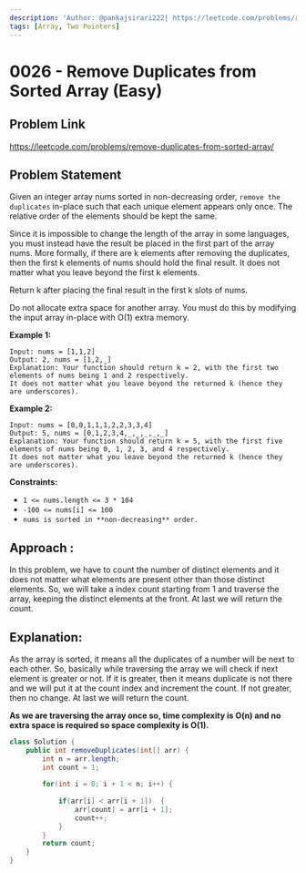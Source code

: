```yaml
---
description: 'Author: @pankajsirari222| https://leetcode.com/problems/remove-duplicates-from-sorted-array/'
tags: [Array, Two Pointers]
---
```


# 0026 - Remove Duplicates from Sorted Array (Easy) 

## Problem Link

https://leetcode.com/problems/remove-duplicates-from-sorted-array/

## Problem Statement

Given an integer array nums sorted in non-decreasing order, `remove the duplicates` in-place such that each unique element appears only once.
The relative order of the elements should be kept the same.

Since it is impossible to change the length of the array in some languages, you must instead have the result be placed in the first part of the array nums. 
More formally, if there are k elements after removing the duplicates, then the first k elements of nums should hold the final result. 
It does not matter what you leave beyond the first k elements.

Return k after placing the final result in the first k slots of nums.

Do not allocate extra space for another array. You must do this by modifying the input array in-place with O(1) extra memory.

**Example 1:**

```
Input: nums = [1,1,2]
Output: 2, nums = [1,2,_]
Explanation: Your function should return k = 2, with the first two elements of nums being 1 and 2 respectively.
It does not matter what you leave beyond the returned k (hence they are underscores).
```

**Example 2:**

```
Input: nums = [0,0,1,1,1,2,2,3,3,4]
Output: 5, nums = [0,1,2,3,4,_,_,_,_,_]
Explanation: Your function should return k = 5, with the first five elements of nums being 0, 1, 2, 3, and 4 respectively.
It does not matter what you leave beyond the returned k (hence they are underscores).
```


**Constraints:**

- `1 <= nums.length <= 3 * 104`
- `-100 <= nums[i] <= 100`
- `nums is sorted in **non-decreasing** order.`

## Approach :

In this problem, we have to count the number of distinct elements and it does not matter what elements are present other than those distinct elements.
So, we will take a index count starting from 1 and traverse the array, keeping the distinct elements at the front. At last we will return the count.

## Explanation:
As the array is sorted, it means all the duplicates of a number will be next to each other.
So, basically while traversing the array we will check if next element is greater or not.
If it is greater, then it means duplicate is not there and we will put it at the count index and increment the count.
If not greater, then no change.
At last we will return the count.

**As we are traversing the array once so, time complexity is O(n) and no extra space is required so space complexity is O(1).**

<Tabs>
<TabItem value="java" label="Java">
<SolutionAuthor name="@pankajsirari222"/>

```java
class Solution {
    public int removeDuplicates(int[] arr) {
        int n = arr.length;
        int count = 1;
        
        for(int i = 0; i + 1 < n; i++) {
            
            if(arr[i] < arr[i + 1])  {
                arr[count] = arr[i + 1];	
                count++;
            }
        }
        return count;
    }
}
    
    
```

</TabItem>
</Tabs>

